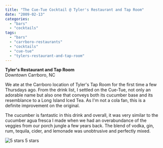 ```yaml
---
title: "The Cue-Tue Cocktail @ Tyler's Restaurant and Tap Room"
date: "2009-02-13"
categories:
  - "bars"
  - "cocktails"
tags:
  - "bars"
  - "carrboro-restaurants"
  - "cocktails"
  - "cue-tue"
  - "tylers-restaurant-and-tap-room"
---
```


**Tyler's Restaurant and Tap Room**\
Downtown Carrboro, NC

We ate at the Carrboro location of Tyler's Tap Room for the first time a few Thursdays ago. From the drink list, I settled on the Cue-Tue, not only an adorable name but also one that conveys both its cucumber base and its resemblance to a Long Island Iced Tea. As I'm not a cola fan, this is a definite improvement on the original.

The cucumber is fantastic in this drink and overall, it was very similar to the cucumber agua fresca I made when we had an overabundance of the veggies from our porch jungle a few years back. The blend of vodka, gin, rum, tequila, cider, and lemonade was unobtrusive and perfectly mixed.




<div class="caption">

![5 stars](http://s3.amazonaws.com/thegourmez-wpmedia/2009/02/rating_truffle1.gif "rating_truffle1") 5 stars</div>

